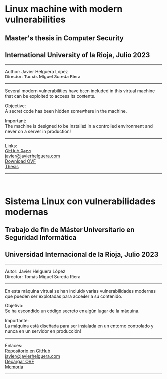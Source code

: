 Linux machine with modern vulnerabilities
===========================================

Master's thesis in Computer Security
---------------------------------------------------------------

International University of la Rioja, Julio 2023
-------------------------------------------------

* * *

Author: Javier Helguera López    
Director: Tomás Miguel Sureda Riera

* * *

Several modern vulnerabilities have been included in this virtual machine that can be exploited to access its contents.

Objective:  
A secret code has been hidden somewhere in the machine.

Important:  
The machine is designed to be installed in a controlled environment and never on a server in production!

* * *

Links:  
[GitHub Repo](https://github.com/Helguera/TFM-UNIR-2023)  
[javier@javierhelguera.com](mailto:javier@javierhelguera.com)   
[Download OVF](https://drive.google.com/drive/folders/1liYZuvP7PbvPD16lFcSXC7A9DyhTBKm8?usp=sharing)    
[Thesis](https://drive.google.com/file/d/1OUHQN3V8YniVpPoH9R4LVw5j6of-bDDy/view?usp=drive_link)

* * *

<br>


Sistema Linux con vulnerabilidades modernas
===========================================

Trabajo de fin de Máster Universitario en Seguridad Informática
---------------------------------------------------------------

Universidad Internacional de la Rioja, Julio 2023
-------------------------------------------------

* * *

Autor: Javier Helguera López    
Director: Tomás Miguel Sureda Riera

* * *

En esta máquina virtual se han incluido varias vulnerabilidades modernas que pueden ser explotadas para acceder a su contenido.

Objetivo:  
Se ha escondido un código secreto en algún lugar de la máquina.

Importante:  
La máquina está diseñada para ser instalada en un entorno controlado y nunca en un servidor en producción!

* * *

Enlaces:  
[Repositorio en GitHub](https://github.com/Helguera/TFM-UNIR-2023)  
[javier@javierhelguera.com](mailto:javier@javierhelguera.com)   
[Decargar OVF](https://drive.google.com/drive/folders/1liYZuvP7PbvPD16lFcSXC7A9DyhTBKm8?usp=sharing)    
[Memoria](https://drive.google.com/file/d/1OUHQN3V8YniVpPoH9R4LVw5j6of-bDDy/view?usp=drive_link)

* * *


